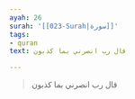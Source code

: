 ```yaml
---
ayah: 26
surah: '[[023-Surah|سورة]]'
tags:
- quran
text: قال رب انصرني بما كذبون

---
```

> قال رب انصرني بما كذبون
